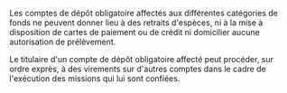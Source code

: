 Les comptes de dépôt obligatoire affectés aux différentes catégories de fonds ne peuvent donner lieu à des retraits d'espèces, ni à la mise à disposition de cartes de paiement ou de crédit ni domicilier aucune autorisation de prélèvement.

Le titulaire d'un compte de dépôt obligatoire affecté peut procéder, sur ordre exprès, à des virements sur d'autres comptes dans le cadre de l'exécution des missions qui lui sont confiées.
